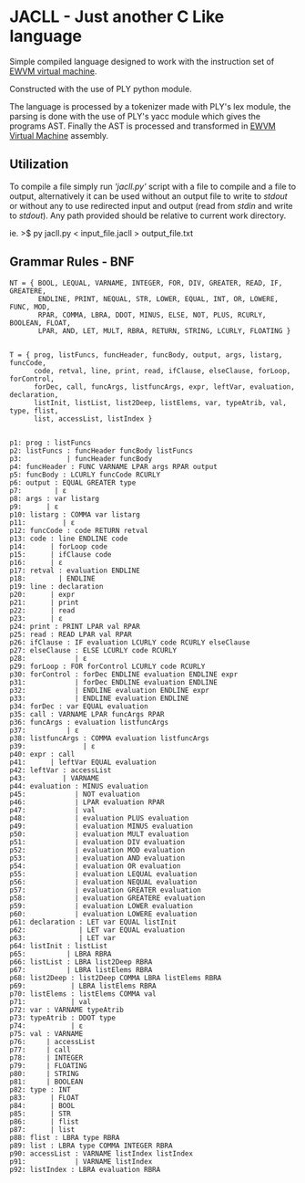 # JACLL - Just another C Like language

Simple compiled language designed to work with the instruction set of [EWVM virtual machine](https://ewvm.epl.di.uminho.pt/).

Constructed with the use of PLY python module.

The language is processed by a tokenizer made with PLY's lex module, the parsing is done with the use of PLY's yacc module which gives the programs AST. Finally the AST is processed and transformed in [EWVM Virtual Machine](https://ewvm.epl.di.uminho.pt/) assembly.

## Utilization
To compile a file simply run *'jacll.py'* script with a file to compile and a file to output, alternatively it can be used without an output file to write to *stdout* or without any to use redirected input and output (read from *stdin* and write to *stdout*). Any path provided should be relative to current work directory.

ie. >$ py jacll.py < input_file.jacll > output_file.txt

## Grammar Rules - BNF
```
NT = { BOOL, LEQUAL, VARNAME, INTEGER, FOR, DIV, GREATER, READ, IF, GREATERE,
       ENDLINE, PRINT, NEQUAL, STR, LOWER, EQUAL, INT, OR, LOWERE, FUNC, MOD, 
       RPAR, COMMA, LBRA, DDOT, MINUS, ELSE, NOT, PLUS, RCURLY, BOOLEAN, FLOAT,
       LPAR, AND, LET, MULT, RBRA, RETURN, STRING, LCURLY, FLOATING }


T = { prog, listFuncs, funcHeader, funcBody, output, args, listarg, funcCode,
      code, retval, line, print, read, ifClause, elseClause, forLoop, forControl, 
      forDec, call, funcArgs, listfuncArgs, expr, leftVar, evaluation, declaration, 
      listInit, listList, list2Deep, listElems, var, typeAtrib, val, type, flist,
      list, accessList, listIndex }


p1: prog : listFuncs
p2: listFuncs : funcHeader funcBody listFuncs
p3:           | funcHeader funcBody
p4: funcHeader : FUNC VARNAME LPAR args RPAR output
p5: funcBody : LCURLY funcCode RCURLY
p6: output : EQUAL GREATER type
p7:        | ε
p8: args : var listarg
p9:      | ε
p10: listarg : COMMA var listarg
p11:         | ε
p12: funcCode : code RETURN retval
p13: code : line ENDLINE code
p14:      | forLoop code
p15:      | ifClause code
p16:      | ε
p17: retval : evaluation ENDLINE
p18:        | ENDLINE
p19: line : declaration
p20:      | expr
p21:      | print
p22:      | read
p23:      | ε
p24: print : PRINT LPAR val RPAR
p25: read : READ LPAR val RPAR
p26: ifClause : IF evaluation LCURLY code RCURLY elseClause
p27: elseClause : ELSE LCURLY code RCURLY
p28:            | ε
p29: forLoop : FOR forControl LCURLY code RCURLY
p30: forControl : forDec ENDLINE evaluation ENDLINE expr
p31:            | forDec ENDLINE evaluation ENDLINE
p32:            | ENDLINE evaluation ENDLINE expr
p33:            | ENDLINE evaluation ENDLINE
p34: forDec : var EQUAL evaluation
p35: call : VARNAME LPAR funcArgs RPAR
p36: funcArgs : evaluation listfuncArgs
p37:          | ε
p38: listfuncArgs : COMMA evaluation listfuncArgs
p39:              | ε
p40: expr : call
p41:      | leftVar EQUAL evaluation
p42: leftVar : accessList
p43:         | VARNAME
p44: evaluation : MINUS evaluation 
p45:            | NOT evaluation
p46:            | LPAR evaluation RPAR
p47:            | val
p48:            | evaluation PLUS evaluation
p49:            | evaluation MINUS evaluation
p50:            | evaluation MULT evaluation
p51:            | evaluation DIV evaluation
p52:            | evaluation MOD evaluation
p53:            | evaluation AND evaluation
p54:            | evaluation OR evaluation
p55:            | evaluation LEQUAL evaluation
p56:            | evaluation NEQUAL evaluation
p57:            | evaluation GREATER evaluation
p58:            | evaluation GREATERE evaluation
p59:            | evaluation LOWER evaluation
p60:            | evaluation LOWERE evaluation
p61: declaration : LET var EQUAL listInit
p62:             | LET var EQUAL evaluation
p63:             | LET var
p64: listInit : listList
p65:          | LBRA RBRA
p66: listList : LBRA list2Deep RBRA
p67:          | LBRA listElems RBRA
p68: list2Deep : list2Deep COMMA LBRA listElems RBRA
p69:           | LBRA listElems RBRA
p70: listElems : listElems COMMA val
p71:           | val
p72: var : VARNAME typeAtrib
p73: typeAtrib : DDOT type
p74:           | ε
p75: val : VARNAME
p76:     | accessList
p77:     | call
p78:     | INTEGER
p79:     | FLOATING
p80:     | STRING
p81:     | BOOLEAN
p82: type : INT
p83:      | FLOAT
p84:      | BOOL
p85:      | STR
p86:      | flist
p87:      | list
p88: flist : LBRA type RBRA
p89: list : LBRA type COMMA INTEGER RBRA
p90: accessList : VARNAME listIndex listIndex
p91:            | VARNAME listIndex
p92: listIndex : LBRA evaluation RBRA
```
